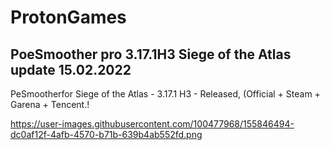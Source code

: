 # ProtonGames
PoeSmoother pro 3.17.1H3 Siege of the Atlas
update 15.02.2022
------------------------------
PeSmootherfor Siege of the Atlas - 3.17.1 H3 - Released, (Official + Steam + Garena + Tencent.!

https://user-images.githubusercontent.com/100477968/155846494-dc0af12f-4afb-4570-b71b-639b4ab552fd.png
